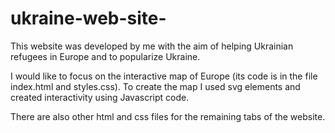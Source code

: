 # ukraine-web-site-

This website was developed by me with the aim of helping Ukrainian refugees in Europe and to popularize Ukraine.

I would like to focus on the interactive map of Europe (its code is in the file index.html and styles.css). To create the map I used svg elements and created interactivity using Javascript code.

There are also other html and css files for the remaining tabs of the website.
